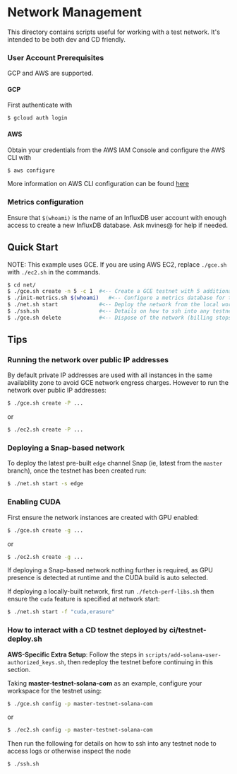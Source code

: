 
# Network Management
This directory contains scripts useful for working with a test network.  It's
intended to be both dev and CD friendly.

### User Account Prerequisites

GCP and AWS are supported.

#### GCP
First authenticate with
```bash
$ gcloud auth login
```

#### AWS
Obtain your credentials from the AWS IAM Console and configure the AWS CLI with
```bash
$ aws configure
```
More information on AWS CLI configuration can be found [here](https://docs.aws.amazon.com/cli/latest/userguide/cli-chap-getting-started.html#cli-quick-configuration)

### Metrics configuration
Ensure that `$(whoami)` is the name of an InfluxDB user account with enough
access to create a new InfluxDB database.  Ask mvines@ for help if needed.

## Quick Start

NOTE: This example uses GCE.  If you are using AWS EC2, replace `./gce.sh` with
`./ec2.sh` in the commands.

```bash
$ cd net/
$ ./gce.sh create -n 5 -c 1  #<-- Create a GCE testnet with 5 additional nodes (beyond the bootstrap node), 1 client bencher (billing starts here)
$ ./init-metrics.sh $(whoami)   #<-- Configure a metrics database for the testnet
$ ./net.sh start             #<-- Deploy the network from the local workspace
$ ./ssh.sh                   #<-- Details on how to ssh into any testnet node to access logs/etc
$ ./gce.sh delete            #<-- Dispose of the network (billing stops here)
```

## Tips

### Running the network over public IP addresses
By default private IP addresses are used with all instances in the same
availability zone to avoid GCE network engress charges.  However to run the
network over public IP addresses:
```bash
$ ./gce.sh create -P ...
```
or
```bash
$ ./ec2.sh create -P ...
```

### Deploying a Snap-based network
To deploy the latest pre-built `edge` channel Snap (ie, latest from the `master`
branch), once the testnet has been created run:

```bash
$ ./net.sh start -s edge
```

### Enabling CUDA
First ensure the network instances are created with GPU enabled:
```bash
$ ./gce.sh create -g ...
```
or
```bash
$ ./ec2.sh create -g ...
```

If deploying a Snap-based network nothing further is required, as GPU presence
is detected at runtime and the CUDA build is auto selected.

If deploying a locally-built network, first run `./fetch-perf-libs.sh` then
ensure the `cuda` feature is specified at network start:
```bash
$ ./net.sh start -f "cuda,erasure"
```

### How to interact with a CD testnet deployed by ci/testnet-deploy.sh

**AWS-Specific Extra Setup**: Follow the steps in `scripts/add-solana-user-authorized_keys.sh`,
then redeploy the testnet before continuing in this section.

Taking **master-testnet-solana-com** as an example, configure your workspace for
the testnet using:
```bash
$ ./gce.sh config -p master-testnet-solana-com
```
or
```bash
$ ./ec2.sh config -p master-testnet-solana-com
```

Then run the following for details on how to ssh into any testnet node to access logs or otherwise inspect the node
```bash
$ ./ssh.sh
```
